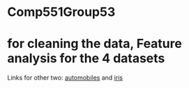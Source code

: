 # Comp551Group53

# for cleaning the data, Feature analysis for the 4 datasets 

Links for other two: [automobiles](https://archive.ics.uci.edu/ml/datasets/Auto+MPG) and [iris](https://archive.ics.uci.edu/ml/datasets/Iris)
